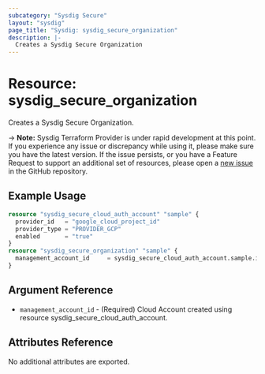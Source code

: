 ```yaml
---
subcategory: "Sysdig Secure"
layout: "sysdig"
page_title: "Sysdig: sysdig_secure_organization"
description: |- 
  Creates a Sysdig Secure Organization 
---
```


# Resource: sysdig_secure_organization

Creates a Sysdig Secure Organization.

-> **Note:** Sysdig Terraform Provider is under rapid development at this point. If you experience any issue or discrepancy while using it, please make sure you have the latest version. If the issue persists, or you have a Feature Request to support an additional set of resources, please open a [new issue](https://github.com/sysdiglabs/terraform-provider-sysdig/issues/new) in the GitHub repository.

## Example Usage

```terraform
resource "sysdig_secure_cloud_auth_account" "sample" {
  provider_id   = "google_cloud_project_id"
  provider_type = "PROVIDER_GCP"
  enabled       = "true"
}
resource "sysdig_secure_organization" "sample" {
  management_account_id	    = sysdig_secure_cloud_auth_account.sample.id 
}
```

## Argument Reference

* `management_account_id` - (Required) Cloud Account created using resource sysdig_secure_cloud_auth_account.

## Attributes Reference

No additional attributes are exported.
